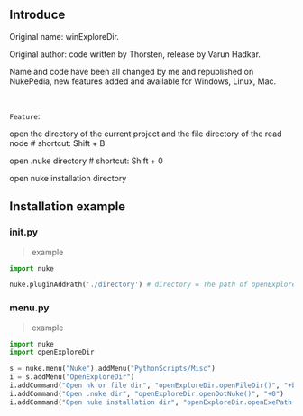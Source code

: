 ## Introduce

Original name: winExploreDir. 

Original author: code written by Thorsten, release by Varun Hadkar.

Name and code have been all changed by me and republished on NukePedia, new features added and available for Windows, Linux, Mac.

<br />

`Feature`: 

open the directory of the current project and the file directory of the read node # shortcut: Shift + B

open .nuke directory # shortcut: Shift + 0

open nuke installation directory

## Installation example

### init.py
> example
```python
import nuke

nuke.pluginAddPath('./directory') # directory = The path of openExploreDir.py file relative to .nuke folder
```

### menu.py
> example
```python
import nuke
import openExploreDir

s = nuke.menu("Nuke").addMenu("PythonScripts/Misc")
i = s.addMenu("OpenExploreDir")
i.addCommand("Open nk or file dir", "openExploreDir.openFileDir()", "+b")
i.addCommand("Open .nuke dir", "openExploreDir.openDotNuke()", "+0")
i.addCommand("Open nuke installation dir", "openExploreDir.openExePath()")
```
